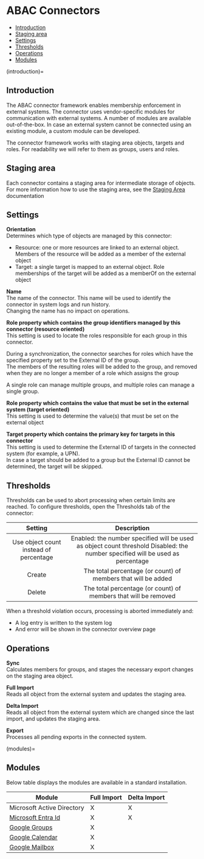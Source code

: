 # <span id="index"></span>ABAC Connectors


-   [Introduction](#introduction)
-   [Staging area](#stagingarea)
-   [Settings](#GeneralSettings)
-   [Thresholds](#thresholds)
-   [Operations](#operations)
-   [Modules](#modules)

(introduction)=
## <span id="Introductie"></span>Introduction

The ABAC connector framework enables membership enforcement in external
systems. The connector uses vendor-specific modules for communication
with external systems. A number of modules are available out-of-the-box.
In case an external system cannot be connected using an existing module,
a custom module can be developed.

The connector framework works with staging area objects, targets and
roles. For readability we will refer to them as groups, users and roles.

## <span id="StagingArea"></span>Staging area

Each connector contains a staging area for intermediate storage of
objects.  
For more information how to use the staging area, see the
[Staging Area](./SysPage_AbacStagingArea) documentation

## <span id="GeneralSettings"></span>Settings

**Orientation**  
Determines which type of objects are managed by this connector:

-   Resource: one or more resources are linked to an external object.
    Members of the resource will be added as a member of the external
    object
-   Target: a single target is mapped to an external object. Role
    memberships of the target will be added as a memberOf on the
    external object

**Name**  
The name of the connector. This name will be used to identify the
connector in system logs and run history.  
Changing the name has no impact on operations.

**Role property which contains the group identifiers managed by this
connector (resource oriented)**  
This setting is used to locate the roles responsible for each group in
this connector.

During a synchronization, the connector searches for roles which have
the specified property set to the External ID of the group.  
The members of the resulting roles will be added to the group, and
removed when they are no longer a member of a role which assigns the
group

A single role can manage multiple groups, and multiple roles can manage
a single group.

**Role property which contains the value that must be set in the
external system (target oriented)**  
This setting is used to determine the value(s) that must be set on the
external object

**Target property which contains the primary key for targets in this
connector**  
This setting is used to determine the External ID of targets in the
connected system (for example, a UPN).  
In case a target should be added to a group but the External ID cannot
be determined, the target will be skipped.

## <span id="Thresholds"></span>Thresholds

Thresholds can be used to abort processing when certain limits are
reached. To configure thresholds, open the Thresholds tab of the
connector:

|                 Setting                |                                                            Description                                                           |
|:--------------------------------------:|:--------------------------------------------------------------------------------------------------------------------------------:|
| Use object count instead of percentage | Enabled: the number specified will be used as object count threshold   Disabled: the number specified will be used as percentage |
| Create                                 | The total percentage (or count) of members that will be added                                                                    |
| Delete                                 | The total percentage (or count) of members that will be removed                                                                  |

When a threshold violation occurs, processing is aborted immediately
and:

-   A log entry is written to the system log
-   And error will be shown in the connector overview page



## <span id="Operations"></span>Operations

**Sync**  
Calculates members for groups, and stages the necessary export changes
on the staging area object.

**Full Import**  
Reads all object from the external system and updates the staging area.

**Delta Import**  
Reads all object from the external system which are changed since the
last import, and updates the staging area.

**Export**  
Processes all pending exports in the connected system.

(modules)=
## <span id="Modules"></span>Modules

Below table displays the modules are available in a standard
installation.

| Module                          | Full Import | Delta Import |
|---------------------------------|-------------|--------------|
| Microsoft Active Directory      | X           | X            |
| [Microsoft Entra Id](./ABAC_Connectoren/AbacConnector_MicrosoftEntraId.md)              | X           | X            |
| [Google Groups](./ABAC_Connectoren/AbacConnector_GoogleGroup)                 | X           |              |
| [Google Calendar](./ABAC_Connectoren/AbacConnector_GoogleCalendar)                 | X           |              |
| [Google Mailbox](./ABAC_Connectoren/AbacConnector_GoogleMailbox)                 | X           |              |

